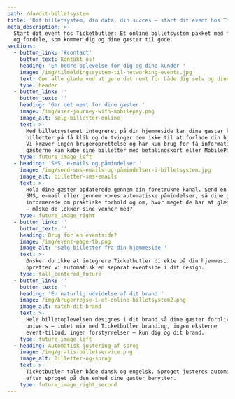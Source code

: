 ```yaml
---
path: /da/dit-billetsystem
title: 'Dit billetsystem, din data, din succes – start dit event hos Ticketbutler'
meta_description: >-
  Start dit event hos Ticketbutler: Et online billetsystem pakket med features
  og fordele, som kommer dig og dine gæster til gode.
sections:
  - button_link: '#contact'
    button_text: Kontakt os!
    heading: 'En bedre oplevelse for dig og dine kunder '
    image: /img/tilmeldingssystem-til-networking-events.jpg
    text: Gør alle glade ved at gøre det nemt for både dig selv og dine gæster
    type: header
  - button_link: ''
    button_text: ''
    heading: 'Gør det nemt for dine gæster '
    image: /img/user-journey-with-mobilepay.png
    image_alt: sælg-billetter-online
    text: >-
      Med billetsystemet integreret på din hjemmeside kan dine gæster købe sine
      billetter på få klik og du tvinger dem ikke til at forlade din hjemmeside.
      Vi kræver ingen brugeroprettelse og har kun brug for få informationer før
      gæsterne kan købe sine billetter med betalingskort eller MobilePay. 
    type: future_image_left
  - heading: 'SMS, e-mails og påmindelser '
    image: /img/send-sms-emails-og-påmindelser-i-billetsystem.jpg
    image_alt: billetter-sms-emails
    text: >-
      Hold dine gæster opdaterede gennem din foretrukne kanal. Send en besked på
      SMS, e-mail eller gennem vores automatiske påmindelser, så dine gæster er
      informerede om praktiske forhold og om, hvor meget de har at glæde sig til
      – måske de lokker sine venner med?
    type: future_image_right
  - button_link: ''
    button_text: ''
    heading: Brug for en eventside?
    image: /img/event-page-tb.png
    image_alt: 'sælg-billetter-fra-din-hjemmeside '
    text: >-
      Ønsker du ikke at integrere Ticketbutler direkte på din hjemmeside,
      opretter vi automatisk en separat eventside i dit design.
    type: tall_centered_future
  - button_link: ''
    button_text: ''
    heading: 'En naturlig udvidelse af dit brand '
    image: /img/brugerrejse-i-et-online-billetsystem2.png
    image_alt: match-dit-brand
    text: >-
      Hele billetoplevelsen designes i dit brand så dine gæster forbliver i dit
      univers – intet mix med Ticketbutler branding, ingen eksterne
      event-tilbud, ingen forstyrrelser – kun dig og dit brand. 
    type: future_image_left
  - heading: Automatisk justering af sprog
    image: /img/gratis-billetservice.png
    image_alt: Billetter-og-sprog
    text: >-
      Ticketbutler taler både dansk og engelsk. Sproget justeres automatisk alt
      efter sproget på den enhed dine gæster benytter. 
    type: future_image_right_second
---
```


